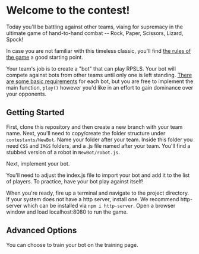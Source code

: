 # Welcome to the contest!

Today you'll be battling against other teams, viaing for supremacy in the ultimate game of hand-to-hand combat -- Rock, Paper, Scissors, Lizard, Spock!

In case you are not familiar with this timeless classic, you'll find [the rules of the game](http://www.samkass.com/theories/RPSSL.html) a good starting point.

Your team's job is to create a "bot" that can play RPSLS. Your bot will compete against bots from other teams until only one is left standing. [There are some basic requirements](https://confluence.oreillyauto.com/display/~PTHOMPSO8/RPSLS) for each bot, but you are free to implement the main function, `play()` however you'd like in an effort to gain dominance over your opponents.

## Getting Started

First, clone this repository and then create a new branch with your team name. Next, you'll need to copy/create the folder structure under `contestants/NewBot`. Name your folder after your team. Inside this folder you need `CSS` and `IMGS` folders, and a .js file named after your team. You'll find a stubbed version of a robot in `NewBot/robot.js`. 

Next, implement your bot.

You'll need to adjust the index.js file to import your bot and add it to the list of players. To practice, have your bot play against itself!

When you're ready, fire up a terminal and navigate to the project directory. If your system does not have a http server, install one. We recommend http-server which can be installed via `npm i http-server`. Open a browser window and load localhost:8080 to run the game. 



## Advanced Options

You can choose to train your bot on the training page. 
